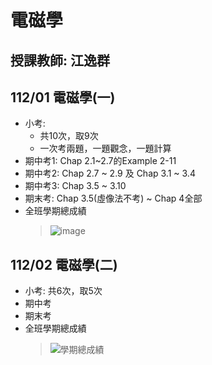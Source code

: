 # 電磁學
## 授課教師: 江逸群
## 112/01 電磁學(一)
- 小考: 
  - 共10次，取9次
  - 一次考兩題，一題觀念，一題計算
- 期中考1: Chap 2.1~2.7的Example 2-11
- 期中考2: Chap 2.7 ~ 2.9 及 Chap 3.1 ~ 3.4
- 期中考3: Chap 3.5 ~ 3.10
- 期末考: Chap 3.5(虛像法不考) ~ Chap 4全部
- 全班學期總成績
  >![image](https://github.com/yclinlinlin/Electromagnetics/assets/133002084/6c59ee85-5a50-4a69-8527-50e43cbea863)

## 112/02 電磁學(二)
- 小考: 共6次，取5次
- 期中考
- 期末考
- 全班學期總成績
  >![學期總成績](https://github.com/yclinlinlin/Electromagnetics/assets/133002084/fa428a18-baf6-400f-8a22-384b592d0972)
